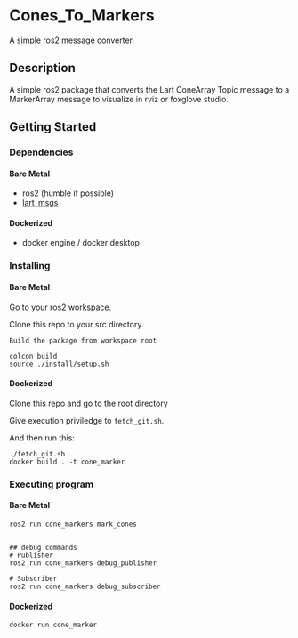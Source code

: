 # Cones_To_Markers

A simple ros2 message converter.

## Description

A simple ros2 package that converts the Lart ConeArray Topic message to a MarkerArray message to visualize in rviz or foxglove studio.

## Getting Started

### Dependencies

#### Bare Metal

* ros2 (humble if possible)
* [lart_msgs](https://github.com/FSLART/lart_msgs)

#### Dockerized

* docker engine / docker desktop

### Installing

#### Bare Metal

Go to your ros2 workspace.

Clone this repo to your src directory.

`Build the package from workspace root`

```shell
colcon build
source ./install/setup.sh
```

#### Dockerized

Clone this repo and go to the root directory

Give execution priviledge to `fetch_git.sh`.

And then run this:
```shell
./fetch_git.sh
docker build . -t cone_marker
```

### Executing program

#### Bare Metal
 
```shell
ros2 run cone_markers mark_cones


## debug commands
# Publisher
ros2 run cone_markers debug_publisher

# Subscriber
ros2 run cone_markers debug_subscriber
```

#### Dockerized
```shell
docker run cone_marker
```